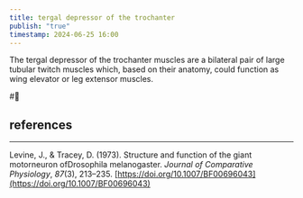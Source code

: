 ```yaml
---
title: tergal depressor of the trochanter
publish: "true"
timestamp: 2024-06-25 16:00
---
```

The tergal depressor of the trochanter muscles are a bilateral pair of large tubular twitch muscles which, based on their anatomy, could function as wing elevator or leg extensor muscles.

#🥚 
## references
---
Levine, J., & Tracey, D. (1973). Structure and function of the giant motorneuron ofDrosophila melanogaster. _Journal of Comparative Physiology_, _87_(3), 213–235. [https://doi.org/10.1007/BF00696043](https://doi.org/10.1007/BF00696043)